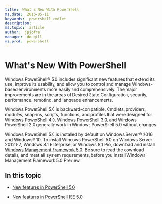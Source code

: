 ```yaml
---
title:  What s New With PowerShell
ms.date:  2016-05-11
keywords:  powershell,cmdlet
description:  
ms.topic:  article
author:  jpjofre
manager:  dongill
ms.prod:  powershell
---
```


# What&#39;s New With PowerShell
Windows PowerShell® 5.0 includes significant new features that extend its use, improve its usability, and allow you to control and manage Windows-based environments more easily and comprehensively.  The major improvements are in the areas of Desired State Configuration, security, performance, remoting, and language enhancements.

Windows PowerShell 5.0 is backward-compatible. Cmdlets, providers, modules, snap-ins, scripts, functions, and profiles that were designed for Windows PowerShell 4.0, Windows PowerShell 3.0, and Windows PowerShell 2.0 generally work in Windows PowerShell 5.0 without changes.

Windows PowerShell 5.0 is installed by default on Windows Server® 2016 and Windows® 10. To install Windows PowerShell 5.0 on Windows Server 2012 R2, Windows 8.1 Enterprise, or Windows 8.1 Pro, download and install [Windows Management Framework 5.0](https://go.microsoft.com/fwlink/?linkid=830436). Be sure to read the download details, and meet all system requirements, before you install Windows Management Framework 5.0 Preview.

## In this topic

-   [New features in  PowerShell 5.0](What-s-New-in-Windows-PowerShell-50.md)

-   [New features in PowerShell ISE 5.0](What-s-New-in-the-PowerShell-50-ISE.md)

<!--
-   New features in Windows PowerShell 4.0

-   New features in Windows PowerShell 3.0
-->


